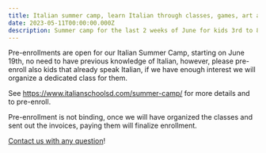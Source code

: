 ```yaml
---
title: Italian summer camp, learn Italian through classes, games, art and music
date: 2023-05-11T00:00:00.000Z
description: Summer camp for the last 2 weeks of June for kids 3rd to 8th grade
---
```


Pre-enrollments are open for our Italian Summer Camp, starting on June 19th,
no need to have previous knowledge of Italian, however, please pre-enroll also kids that already speak Italian, if we have enough interest we will organize a dedicated class for them.

See <https://www.italianschoolsd.com/summer-camp/> for more details and to pre-enroll.

Pre-enrollment is not binding, once we will have organized the classes and sent out the invoices, paying them will finalize enrollment.

[Contact us with any question](https://www.italianschoolsd.com/contact/)!
